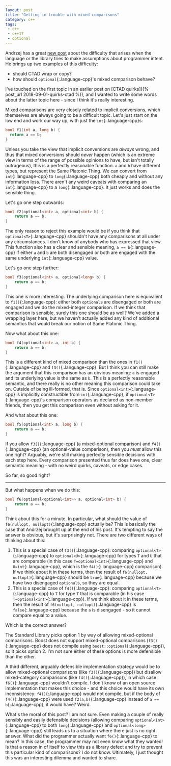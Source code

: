 ```yaml
---
layout: post
title: "Getting in trouble with mixed comparisons"
category: c++
tags:
 - c++
 - c++17
 - optional
--- 
```


Andrzej has a great [new post](https://akrzemi1.wordpress.com/2018/12/09/deducing-your-intentions/) about the difficulty that arises when the language or the library tries to make assumptions about programmer intent. He brings up two examples of this difficulty:
- should CTAD wrap or copy?
- how should `optional`{:.language-cpp}'s mixed comparison behave?

I've touched on the first topic in an earlier post on [CTAD quirks]({% post_url 2018-09-01-quirks-ctad %}), and I wanted to write some words about the latter topic here - since I think it's really interesting.

Mixed comparisons are very closely related to implicit conversions, which themselves are always going to be a difficult topic. Let's just start on the low end and work our way up, with just the `int`{:.language-cpp}s:

```cpp
bool f1(int a, long b) {
  return a == b;
}
```

Unless you take the view that implicit conversions are _always_ wrong, and thus that mixed conversions should _never_ happen (which is an extreme view in terms of the range of possible opinions to have, but isn't totally outrageous), this is a perfectly reasonable function. `a` and `b` have different types, but represent the Same Platonic Thing. We can convert from `int`{:.language-cpp} to `long`{:.language-cpp} both cheaply and without any information loss. There aren't any weird caveats with comparing an `int`{:.language-cpp} to a `long`{:.language-cpp}. It just works and does the sensible thing. 

Let's go one step outwards:

```cpp
bool f2(optional<int> a, optional<int> b) {
    return a == b;
}
```

The only reason to reject this example would be if you think that `optional<T>`{:.language-cpp} shouldn't have any comparisons at all under any circumstances. I don't know of anybody who has expressed that view. This function also has a clear and sensible meaning, `a == b`{:.language-cpp} if either `a` and `b` are both disengaged or both are engaged with the same underlying `int`{:.language-cpp} value.

Let's go one step further:

```cpp
bool f3(optional<int> a, optional<long> b) {
    return a == b;
}
```

This one is more interesting. The underlying comparison here is equivalent to `f1()`{:.language-cpp}: either both `optional`s are disengaged or both are engaged and we do the mixed-integer comparison. If we think that comparison is sensible, surely this one should be as well? We've added a wrapping layer here, but we haven't actually added any kind of additional semantics that would break our notion of Same Platonic Thing.

Now what about this one:

```cpp
bool f4(optional<int> a, int b) {
    return a == b;
}
```

This is a different kind of mixed comparison than the ones in `f1()`{:.language-cpp} and `f3()`{:.language-cpp}. But I think you can still make the argument that this comparison has an obvious meaning: `a` is engaged and its underlying value is the same as `b`. This is a perfectly reasonable semantic, and there really is no other meaning this comparison could take on. Outside of being ill-formed, that is. Since `optional<int>`{:.language-cpp} is implicitly constructible from `int`{:.language-cpp}, if `optional<T>`{:.language-cpp}'s comparison operators as declared as non-member friends, then you get this comparison even without asking for it. 

And what about this one:

```cpp
bool f5(optional<int> a, long b) {
    return a == b;
}
```

If you allow `f3()`{:.language-cpp} (a mixed-optional comparison) and `f4()`{:.language-cpp} (an optional-value comparison), then you _must_ allow this one right? Arguably, we're still making perfectly sensible decisions with each step here. Every comparison presented thus far does have one, clear semantic meaning - with no weird quirks, caveats, or edge cases.

So far, so good right?

<hr />

But what happens when we do this:

```cpp
bool f6(optional<optional<int>> a, optional<int> b) {
    return a == b;
}
```

Think about this for a minute. In particular, what should the value of `f6(nullopt, nullopt)`{:.language-cpp} actually be? This is basically the case that Andrzej brought up at the end of his post. It's tempting to say the answer is obvious, but it's surprisingly not. There are two different ways of thinking about this:

1. This is a special case of `f3()`{:.language-cpp}: comparing `optional<T>`{:.language-cpp} to `optional<U>`{:.language-cpp} for types `T` and `U` that are comparable (in this case `T=optional<int>`{:.language-cpp} and `U=int`{:.language-cpp}, which is the `f4()`{:.language-cpp} comparison). If we think about it in these terms, then the result of `f6(nullopt, nullopt)`{:.language-cpp} should be `true`{:.language-cpp} because we have two disengaged `optional`s, so they are equal.
2. This is a special case of `f4()`{:.language-cpp}: comparing `optional<T>`{:.language-cpp} to `T` for type `T` that is comparable (in his case `T=optional<int>`{:.language-cpp}). If we think about it in these terms, then the result of `f6(nullopt, nullopt)`{:.language-cpp} is `false`{:.language-cpp} because the `a` is disengaged - so it cannot compare equal to a value. 

Which is the correct answer?

The Standard Library picks option 1 by way of allowing mixed-optional comparisons. Boost does not support mixed-optional comparisons (`f3()`{:.language-cpp} does not compile using `boost::optional`{:.language-cpp}), so it picks option 2. I'm not sure either of these options is more defensible than the other.

A third different, arguably defensible implementation strategy would be to allow mixed-optional comparisons (like `f3()`{:.language-cpp}) but disallow mixed-category comparisons (like `f4()`{:.language-cpp}), in which case `f6()`{:.language-cpp} wouldn't compile. I don't know of an open source implementation that makes this choice - and this choice would have its own inconsistency: `f4()`{:.language-cpp} would not compile, but if the body of `f4()`{:.language-cpp} were used `f2(a,b)`{:.language-cpp} instead of `a == b`{:.language-cpp}, it would have? Weird.

What's the moral of this post? I am not sure. Even making a couple of really sensibly and easily defensible decisions (allowing comparing `optional<int>`{:.language-cpp} to both `long`{:.language-cpp} and `optional<long>`{:.language-cpp}) still leads us to a situation where there just is no right answer. What did the programmer actually want `f6()`{:.language-cpp} to mean? In this case, the programmer may not even know what they wanted! Is that a reason in of itself to view this as a library defect and try to prevent this particular kind of comparisons? I do not know. Ultimately, I just thought this was an interesting dilemma and wanted to share. 